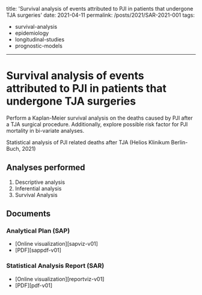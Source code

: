 title: 'Survival analysis of events attributed to PJI in patients that undergone TJA surgeries'
date: 2021-04-11
permalink: /posts/2021/SAR-2021-001
tags:
  - survival-analysis
  - epidemiology
  - longitudinal-studies
  - prognostic-models
---

# Survival analysis of events attributed to PJI in patients that undergone TJA surgeries

Perform a Kaplan-Meier survival analysis on the deaths caused by PJI after a TJA surgical procedure.
Additionally, explore possible risk factor for PJI mortality in bi-variate analyses.

Statistical analysis of PJI related deaths after TJA (Helios Klinikum Berlin-Buch, 2021)

## Analyses performed

1. Descriptive analysis
1. Inferential analysis
1. Survival Analysis

## Documents

### Analytical Plan (SAP)

<!-- - [Online visualization][sapviz-v02] -->
<!-- - [Download][sappdf-v02] -->

- [Online visualization][sapviz-v01]
- [PDF][sappdf-v01]

### Statistical Analysis Report (SAR)

<!-- - [Online visualization][reportviz-v02] -->
<!-- - [Download][pdf-v02] -->

- [Online visualization][reportviz-v01]
- [PDF][pdf-v01]
